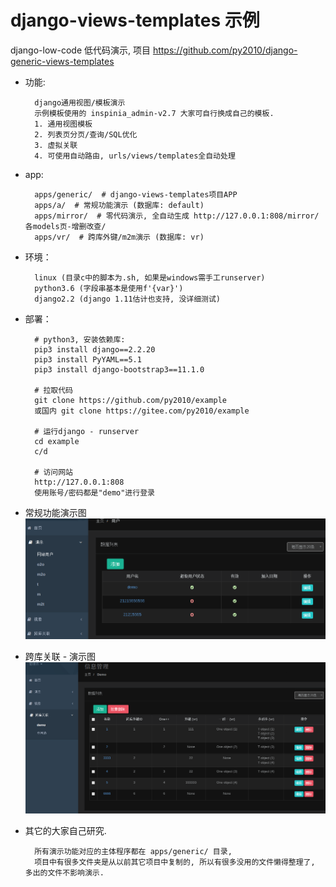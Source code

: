 # django-views-templates 示例

django-low-code 低代码演示, 项目 https://github.com/py2010/django-generic-views-templates

* 功能:

        django通用视图/模板演示
        示例模板使用的 inspinia_admin-v2.7 大家可自行换成自己的模板.
        1. 通用视图模板
        2. 列表页分页/查询/SQL优化
        3. 虚拟关联
        4. 可使用自动路由, urls/views/templates全自动处理

* app:

        apps/generic/  # django-views-templates项目APP
        apps/a/  # 常规功能演示 (数据库: default)
        apps/mirror/  # 零代码演示, 全自动生成 http://127.0.0.1:808/mirror/各models页-增删改查/
        apps/vr/  # 跨库外键/m2m演示 (数据库: vr)


* 环境：

        linux (目录c中的脚本为.sh, 如果是windows需手工runserver)
        python3.6 (字段串基本是使用f'{var}')
        django2.2 (django 1.11估计也支持, 没详细测试)

* 部署：

        # python3, 安装依赖库:
        pip3 install django==2.2.20
        pip3 install PyYAML==5.1
        pip3 install django-bootstrap3==11.1.0

        # 拉取代码
        git clone https://github.com/py2010/example
        或国内 git clone https://gitee.com/py2010/example

        # 运行django - runserver
        cd example
        c/d

        # 访问网站
        http://127.0.0.1:808
        使用账号/密码都是"demo"进行登录


* 常规功能演示图
![a](a.png  "常规")


* 跨库关联 - 演示图
![vr](vr.png  "跨库")


* 其它的大家自己研究.

        所有演示功能对应的主体程序都在 apps/generic/ 目录,
        项目中有很多文件夹是从以前其它项目中复制的, 所以有很多没用的文件懒得整理了, 多出的文件不影响演示.

